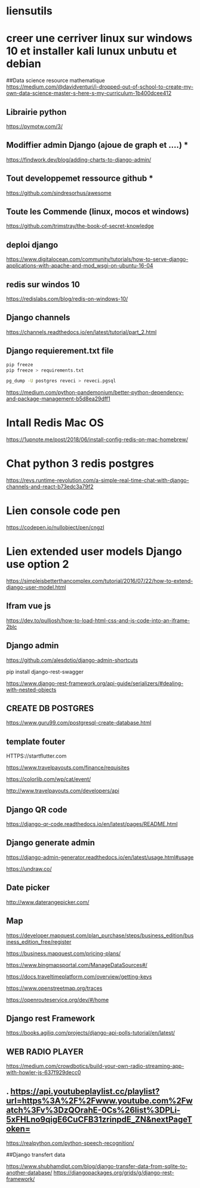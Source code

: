 # liensutils
# creer une cerriver linux sur windows 10 et installer kali lunux unbutu et debian

##Data science resource  mathematique
https://medium.com/@davidventuri/i-dropped-out-of-school-to-create-my-own-data-science-master-s-here-s-my-curriculum-1b400dcee412
## Librairie python
https://pymotw.com/3/

## Modiffier admin Django (ajoue de graph et ....) *
https://findwork.dev/blog/adding-charts-to-django-admin/


## Tout developpemet ressource github *
https://github.com/sindresorhus/awesome

## Toute les Commende (linux, mocos et windows)
https://github.com/trimstray/the-book-of-secret-knowledge

## deploi django

https://www.digitalocean.com/community/tutorials/how-to-serve-django-applications-with-apache-and-mod_wsgi-on-ubuntu-16-04


## redis sur windos 10
https://redislabs.com/blog/redis-on-windows-10/

## Django channels

https://channels.readthedocs.io/en/latest/tutorial/part_2.html



## Django requierement.txt file

```bash
pip freeze
pip freeze > requirements.txt

pg_dump -U postgres reveci > reveci.pgsql
```


https://medium.com/python-pandemonium/better-python-dependency-and-package-management-b5d8ea29dff1



# Intall Redis Mac OS

https://1upnote.me/post/2018/06/install-config-redis-on-mac-homebrew/


# Chat python 3 redis postgres

https://revs.runtime-revolution.com/a-simple-real-time-chat-with-django-channels-and-react-b73edc3a79f2



# Lien console code pen
https://codepen.io/nullobject/pen/cngzI


# Lien extended user models Django use  option 2

https://simpleisbetterthancomplex.com/tutorial/2016/07/22/how-to-extend-django-user-model.html

## Ifram vue js 

https://dev.to/pulljosh/how-to-load-html-css-and-js-code-into-an-iframe-2blc


## Django admin

https://github.com/alesdotio/django-admin-shortcuts


pip install django-rest-swagger

https://www.django-rest-framework.org/api-guide/serializers/#dealing-with-nested-objects


## CREATE DB POSTGRES

https://www.guru99.com/postgresql-create-database.html


## template fouter

HTTPS://startflutter.com


https://www.travelpayouts.com/finance/requisites


https://colorlib.com/wp/cat/event/

http://www.travelpayouts.com/developers/api


## Django QR code

https://django-qr-code.readthedocs.io/en/latest/pages/README.html


## Django generate admin


https://django-admin-generator.readthedocs.io/en/latest/usage.html#usage



https://undraw.co/

## Date picker
http://www.daterangepicker.com/

## Map

https://developer.mapquest.com/plan_purchase/steps/business_edition/business_edition_free/register

https://business.mapquest.com/pricing-plans/

https://www.bingmapsportal.com/ManageDataSources#/

https://docs.traveltimeplatform.com/overview/getting-keys

https://www.openstreetmap.org/traces

https://openrouteservice.org/dev/#/home

## Django rest Framework

https://books.agiliq.com/projects/django-api-polls-tutorial/en/latest/

## WEB RADIO PLAYER

https://medium.com/crowdbotics/build-your-own-radio-streaming-app-with-howler-js-637f929decc0



## . https://api.youtubeplaylist.cc/playlist?url=https%3A%2F%2Fwww.youtube.com%2Fwatch%3Fv%3DzQOrahE-0Cs%26list%3DPLi-5xFHLno9qigE6CuCFB31zrinpdE_ZN&nextPageToken=



https://realpython.com/python-speech-recognition/





##Django transfert data


https://www.shubhamdipt.com/blog/django-transfer-data-from-sqlite-to-another-database/
https://djangopackages.org/grids/g/django-rest-framework/

